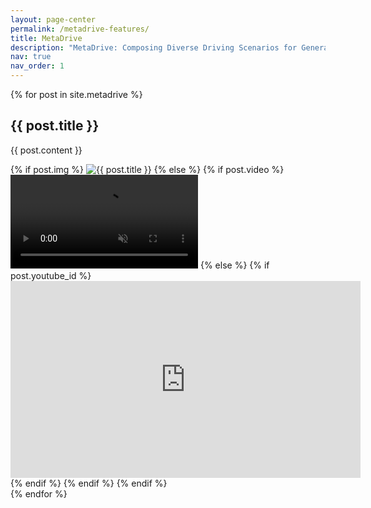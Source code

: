 ```yaml
---
layout: page-center
permalink: /metadrive-features/
title: MetaDrive
description: "MetaDrive: Composing Diverse Driving Scenarios for Generalizable Reinforcement Learning"
nav: true
nav_order: 1
---
```

<div class="metadrive">
  {% for post in site.metadrive %}
  <div class="container metadrive">
    <div class="text">
      <h2>{{ post.title }}</h2>
      <p>{{ post.content }}</p>
    </div>
    <div class="image">
      {% if post.img %}
        <img src="{{ post.img | relative_url }}" alt="{{ post.title }}" />
      {% else %}
        {% if post.video %}
        <video autoplay loop muted>
          <source src="{{ post.video | relative_url }}" type="video/mp4">
          Your browser does not support the video tag.
        </video>
        {% else %}
          {% if post.youtube_id %}
            <iframe width="560" height="315" src="https://www.youtube.com/embed/{{ post.youtube_id }}?autoplay=1&mute=1" frameborder="0" allow="accelerometer; autoplay; clipboard-write; encrypted-media; gyroscope; picture-in-picture" allowfullscreen></iframe>
          {% endif %}
        {% endif %}
      {% endif %}
    </div>
  </div>
  {% endfor %}
</div>

